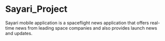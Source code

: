 # Sayari_Project
Sayari mobile application is a spaceflight news application that offers real-time news from leading space companies and also provides launch news and updates.


